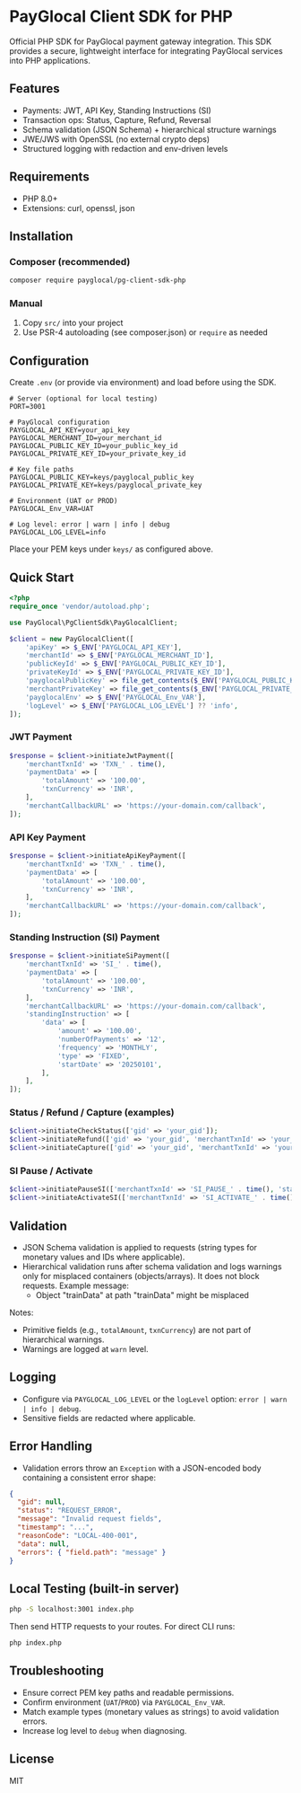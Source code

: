 # PayGlocal Client SDK for PHP

Official PHP SDK for PayGlocal payment gateway integration. This SDK provides a secure, lightweight interface for integrating PayGlocal services into PHP applications.

## Features

- Payments: JWT, API Key, Standing Instructions (SI)
- Transaction ops: Status, Capture, Refund, Reversal
- Schema validation (JSON Schema) + hierarchical structure warnings
- JWE/JWS with OpenSSL (no external crypto deps)
- Structured logging with redaction and env-driven levels

## Requirements

- PHP 8.0+
- Extensions: curl, openssl, json

## Installation

### Composer (recommended)
```bash
composer require payglocal/pg-client-sdk-php
```

### Manual
1) Copy `src/` into your project
2) Use PSR-4 autoloading (see composer.json) or `require` as needed

## Configuration

Create `.env` (or provide via environment) and load before using the SDK.

```env
# Server (optional for local testing)
PORT=3001

# PayGlocal configuration
PAYGLOCAL_API_KEY=your_api_key
PAYGLOCAL_MERCHANT_ID=your_merchant_id
PAYGLOCAL_PUBLIC_KEY_ID=your_public_key_id
PAYGLOCAL_PRIVATE_KEY_ID=your_private_key_id

# Key file paths
PAYGLOCAL_PUBLIC_KEY=keys/payglocal_public_key
PAYGLOCAL_PRIVATE_KEY=keys/payglocal_private_key

# Environment (UAT or PROD)
PAYGLOCAL_Env_VAR=UAT

# Log level: error | warn | info | debug
PAYGLOCAL_LOG_LEVEL=info
```

Place your PEM keys under `keys/` as configured above.

## Quick Start

```php
<?php
require_once 'vendor/autoload.php';

use PayGlocal\PgClientSdk\PayGlocalClient;

$client = new PayGlocalClient([
    'apiKey' => $_ENV['PAYGLOCAL_API_KEY'],
    'merchantId' => $_ENV['PAYGLOCAL_MERCHANT_ID'],
    'publicKeyId' => $_ENV['PAYGLOCAL_PUBLIC_KEY_ID'],
    'privateKeyId' => $_ENV['PAYGLOCAL_PRIVATE_KEY_ID'],
    'payglocalPublicKey' => file_get_contents($_ENV['PAYGLOCAL_PUBLIC_KEY']),
    'merchantPrivateKey' => file_get_contents($_ENV['PAYGLOCAL_PRIVATE_KEY']),
    'payglocalEnv' => $_ENV['PAYGLOCAL_Env_VAR'],
    'logLevel' => $_ENV['PAYGLOCAL_LOG_LEVEL'] ?? 'info',
]);
```

### JWT Payment
```php
$response = $client->initiateJwtPayment([
    'merchantTxnId' => 'TXN_' . time(),
    'paymentData' => [
        'totalAmount' => '100.00',
        'txnCurrency' => 'INR',
    ],
    'merchantCallbackURL' => 'https://your-domain.com/callback',
]);
```

### API Key Payment
```php
$response = $client->initiateApiKeyPayment([
    'merchantTxnId' => 'TXN_' . time(),
    'paymentData' => [
        'totalAmount' => '100.00',
        'txnCurrency' => 'INR',
    ],
    'merchantCallbackURL' => 'https://your-domain.com/callback',
]);
```

### Standing Instruction (SI) Payment
```php
$response = $client->initiateSiPayment([
    'merchantTxnId' => 'SI_' . time(),
    'paymentData' => [
        'totalAmount' => '100.00',
        'txnCurrency' => 'INR',
    ],
    'merchantCallbackURL' => 'https://your-domain.com/callback',
    'standingInstruction' => [
        'data' => [
            'amount' => '100.00',
            'numberOfPayments' => '12',
            'frequency' => 'MONTHLY',
            'type' => 'FIXED',
            'startDate' => '20250101',
        ],
    ],
]);
```

### Status / Refund / Capture (examples)
```php
$client->initiateCheckStatus(['gid' => 'your_gid']);
$client->initiateRefund(['gid' => 'your_gid', 'merchantTxnId' => 'your_txn', 'paymentData' => ['totalAmount' => '50.00']]);
$client->initiateCapture(['gid' => 'your_gid', 'merchantTxnId' => 'your_txn', 'paymentData' => ['totalAmount' => '100.00']]);
```

### SI Pause / Activate
```php
$client->initiatePauseSI(['merchantTxnId' => 'SI_PAUSE_' . time(), 'standingInstruction' => ['action' => 'PAUSE']]);
$client->initiateActivateSI(['merchantTxnId' => 'SI_ACTIVATE_' . time(), 'standingInstruction' => ['action' => 'ACTIVATE']]);
```

## Validation

- JSON Schema validation is applied to requests (string types for monetary values and IDs where applicable).
- Hierarchical validation runs after schema validation and logs warnings only for misplaced containers (objects/arrays). It does not block requests. Example message:
  - Object "trainData" at path "trainData" might be misplaced

Notes:
- Primitive fields (e.g., `totalAmount`, `txnCurrency`) are not part of hierarchical warnings.
- Warnings are logged at `warn` level.

## Logging

- Configure via `PAYGLOCAL_LOG_LEVEL` or the `logLevel` option: `error | warn | info | debug`.
- Sensitive fields are redacted where applicable.

## Error Handling

- Validation errors throw an `Exception` with a JSON-encoded body containing a consistent error shape:
```json
{
  "gid": null,
  "status": "REQUEST_ERROR",
  "message": "Invalid request fields",
  "timestamp": "...",
  "reasonCode": "LOCAL-400-001",
  "data": null,
  "errors": { "field.path": "message" }
}
```

## Local Testing (built-in server)

```bash
php -S localhost:3001 index.php
```
Then send HTTP requests to your routes. For direct CLI runs:
```bash
php index.php
```

## Troubleshooting

- Ensure correct PEM key paths and readable permissions.
- Confirm environment (`UAT`/`PROD`) via `PAYGLOCAL_Env_VAR`.
- Match example types (monetary values as strings) to avoid validation errors.
- Increase log level to `debug` when diagnosing.

## License

MIT 